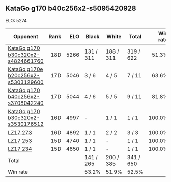 ## KataGo g170 b40c256x2-s5095420928 ##

ELO: 5274

Opponent | Rank | ELO | Black | White | Total | Win rate
---------|-----:|----:|-------|-------|-------|-------:
[KataGo g170 b30c320x2-s4824661760](KataGo%20g170%20b30c320x2-s4824661760.md) | 18D | 5266 | 131 / 311 | 188 / 311 | 319 / 622 | 51.3%
[KataGo g170e b20c256x2-s5303129600](KataGo%20g170e%20b20c256x2-s5303129600.md) | 17D | 5046 | 3 / 6 | 4 / 5 | 7 / 11 | 63.6%
[KataGo g170 b40c256x2-s3708042240](KataGo%20g170%20b40c256x2-s3708042240.md) | 17D | 5044 | 4 / 6 | 5 / 5 | 9 / 11 | 81.8%
[KataGo g170 b30c320x2-s3530176512](KataGo%20g170%20b30c320x2-s3530176512.md) | 16D | 4997 | - | 1 / 1 | 1 / 1 | 100.0%
[LZ17 273](LZ17%20273.md) | 16D | 4892 | 1 / 1 | 2 / 2 | 3 / 3 | 100.0%
[LZ17 253](LZ17%20253.md) | 15D | 4740 | 1 / 1 | - | 1 / 1 | 100.0%
[LZ17 234](LZ17%20234.md) | 15D | 4650 | 1 / 1 | - | 1 / 1 | 100.0%
Total | | | 141 / 265 | 200 / 385 | 341 / 650 | 
Win rate| | | 53.2% | 51.9% | 52.5% | 
